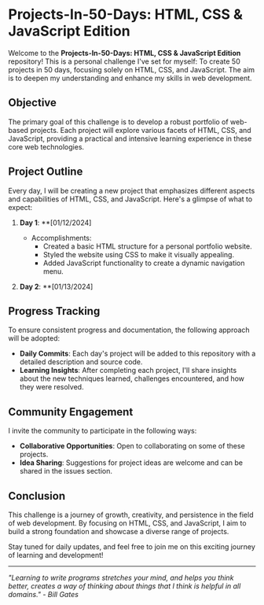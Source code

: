 # Projects-In-50-Days: HTML, CSS & JavaScript Edition

Welcome to the **Projects-In-50-Days: HTML, CSS & JavaScript Edition** repository! This is a personal challenge I've set for myself: To create 50 projects in 50 days, focusing solely on HTML, CSS, and JavaScript. The aim is to deepen my understanding and enhance my skills in web development.

## Objective

The primary goal of this challenge is to develop a robust portfolio of web-based projects. Each project will explore various facets of HTML, CSS, and JavaScript, providing a practical and intensive learning experience in these core web technologies.

## Project Outline

Every day, I will be creating a new project that emphasizes different aspects and capabilities of HTML, CSS, and JavaScript. Here's a glimpse of what to expect:

1. **Day 1**: **[01/12/2024]
     - Accomplishments:
         - Created a basic HTML structure for a personal portfolio website.
         - Styled the website using CSS to make it visually appealing.
         - Added JavaScript functionality to create a dynamic navigation menu.

2. **Day 2**: **[01/13/2024]

## Progress Tracking

To ensure consistent progress and documentation, the following approach will be adopted:

- **Daily Commits**: Each day's project will be added to this repository with a detailed description and source code.
- **Learning Insights**: After completing each project, I'll share insights about the new techniques learned, challenges encountered, and how they were resolved.

## Community Engagement

I invite the community to participate in the following ways:

- **Collaborative Opportunities**: Open to collaborating on some of these projects.
- **Idea Sharing**: Suggestions for project ideas are welcome and can be shared in the issues section.

## Conclusion

This challenge is a journey of growth, creativity, and persistence in the field of web development. By focusing on HTML, CSS, and JavaScript, I aim to build a strong foundation and showcase a diverse range of projects.

Stay tuned for daily updates, and feel free to join me on this exciting journey of learning and development!

---

_"Learning to write programs stretches your mind, and helps you think better, creates a way of thinking about things that I think is helpful in all domains." - Bill Gates_
